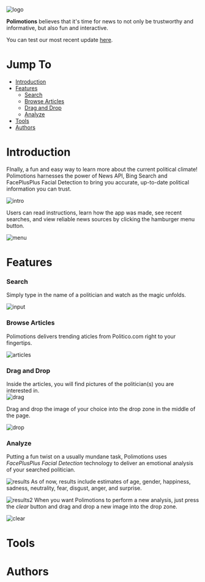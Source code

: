![logo](images/flagPoliNew.png)

**Polimotions** believes that it's time for news to not only be trustworthy and informative, but also fun and interactive.

You can test our most recent update [here](https://tmiess.github.io/Polimotions/).

# Jump To

- [Introduction](#introduction)
- [Features](#features)
  - [Search](#search)
  - [Browse Articles](#browse-articles)
  - [Drag and Drop](#drag-and-drop)
  - [Analyze](#analyze)
- [Tools](#tools)
- [Authors](#authors)

# Introduction
FInally, a fun and easy way to learn more about the current political climate! Polimotions harnesses the power of News API, Bing Search and FacePlusPlus Facial Detection to bring you accurate, up-to-date political information you can trust.

![intro](Polimotions/poli_intro.PNG)

Users can read instructions, learn how the app was made, see recent searches, and view reliable news sources by clicking the hamburger menu button.

![menu](Polimotions/poli_menu.PNG)
# Features
### Search
Simply type in the name of a politician and watch as the magic unfolds.

![input](Polimotions/poli_input.PNG)
### Browse Articles
Polimotions delivers trending aticles from Politico.com right to your fingertips.

![articles](Polimotions/poli_articles.PNG)
### Drag and Drop

Inside the articles, you will find pictures of the politician(s) you are interested in.
\
![drag](Polimotions/poli_drag.PNG)

Drag and drop the image of your choice into the drop zone in the middle of the page.

![drop](Polimotions/poli_drop.PNG)
### Analyze
Putting a fun twist on a usually mundane task, Polimotions uses *FacePlusPlus Facial Detection* technology to deliver an emotional analysis of your searched politician.

![results](Polimotions/poli_results.PNG)
As of now, results include estimates of age, gender, happiness, sadness, neutrality, fear, disgust, anger, and surprise.

![results2](Polimotions/poli_results2.png)
When you want Polimotions to perform a new analysis, just press the *clear* button and drag and drop a new image into the drop zone.

![clear](Polimotions/poli_clear.PNG)
# Tools
# Authors

